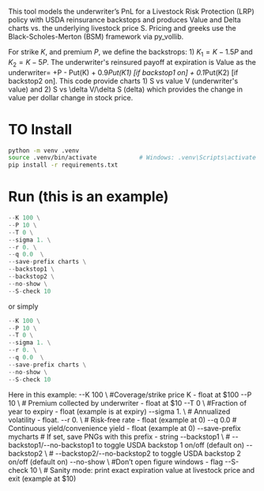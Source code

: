 This tool models the underwriter’s PnL for a Livestock Risk Protection (LRP) policy with USDA reinsurance backstops and produces Value and Delta charts vs. the underlying livestock price S. Pricing and greeks use the Black-Scholes-Merton (BSM) framework via py_vollib.

For strike $K$, and premium $P$, we define the backstrops: 1) $K_1 = K-1.5P$ and $K_2 = K - 5P$. The underwriter's reinsured payoff at expiration is 
   Value as the underwriter= +P - Put(K) + 0.9*Put(K1) [if backstop1 on] + 0.1*Put(K2) [if backstop2 on]. 
This code provide charts 1) S vs value V (underwriter's value) and 2) S vs \delta V/\delta S (delta) which provides the change in value per dollar change in stock price. 

# TO Install
```bash
python -m venv .venv
source .venv/bin/activate            # Windows: .venv\Scripts\activate
pip install -r requirements.txt
```

# Run (this is an example)
```python main.py \
--K 100 \
--P 10 \
--T 0 \
--sigma 1. \
--r 0. \
--q 0.0  \
--save-prefix charts \
--backstop1 \
--backstop2 \
--no-show \
--S-check 10
```

or simply 
```python main.py \
--K 100 \
--P 10 \
--T 0 \
--sigma 1. \
--r 0. \
--q 0.0  \
--save-prefix charts \
--no-show \
--S-check 10
```

Here in this example: 
--K 100 \ #Coverage/strike price K - float at \$100
--P 10 \ # Premium collected by underwriter - float at \$10
--T 0 \ #Fraction of year to expiry - float (example is at expiry)
--sigma 1. \ # Annualized volatility - float. 
--r 0. \ # Risk-free rate - float (example at 0)
--q 0.0  # Continuous yield/convenience yield - float (example at 0)
--save-prefix mycharts # If set, save PNGs with this prefix - string
--backstop1 \ # --backstop1/--no-backstop1 to toggle USDA backstop 1 on/off (default on)
--backstop2 \ # --backstop2/--no-backstop2 to toggle USDA backstop 2 on/off (default on)
--no-show \ #Don’t open figure windows - flag
--S-check 10 \ # Sanity mode: print exact expiration value at livestock price and exit (example at \$10)

 